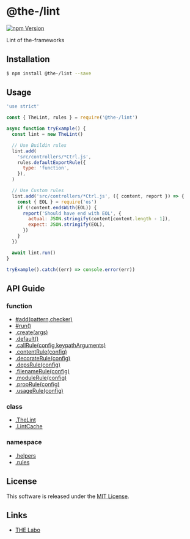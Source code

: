 @the-/lint
==========

<!---
This file is generated by the-tmpl. Do not update manually.
--->

<!-- Badge Start -->
<a name="badges"></a>

[![npm Version][bd_npm_shield_url]][bd_npm_url]

[bd_repo_url]: https://github.com/the-labo/the
[bd_travis_url]: http://travis-ci.org/the-labo/the
[bd_travis_shield_url]: http://img.shields.io/travis/the-labo/the.svg?style=flat
[bd_travis_com_url]: http://travis-ci.com/the-labo/the
[bd_travis_com_shield_url]: https://api.travis-ci.com/the-labo/the.svg?token=
[bd_license_url]: https://github.com/the-labo/the/blob/master/LICENSE
[bd_npm_url]: http://www.npmjs.org/package/@the-/lint
[bd_npm_shield_url]: http://img.shields.io/npm/v/@the-/lint.svg?style=flat
[bd_standard_url]: http://standardjs.com/
[bd_standard_shield_url]: https://img.shields.io/badge/code%20style-standard-brightgreen.svg

<!-- Badge End -->


<!-- Description Start -->
<a name="description"></a>

Lint of the-frameworks

<!-- Description End -->


<!-- Overview Start -->
<a name="overview"></a>




<!-- Overview End -->


<!-- Sections Start -->
<a name="sections"></a>

<!-- Section from "doc/readme/01.Installation.md.hbs" Start -->

<a name="section-doc-readme-01-installation-md"></a>

Installation
-----

```bash
$ npm install @the-/lint --save
```


<!-- Section from "doc/readme/01.Installation.md.hbs" End -->

<!-- Section from "doc/readme/02.Usage.md.hbs" Start -->

<a name="section-doc-readme-02-usage-md"></a>

Usage
---------

```javascript
'use strict'

const { TheLint, rules } = require('@the-/lint')

async function tryExample() {
  const lint = new TheLint()

  // Use Buildin rules
  lint.add(
    'src/controllers/*Ctrl.js',
    rules.defaultExportRule({
      type: 'function',
    }),
  )

  // Use Custom rules
  lint.add('src/controllers/*Ctrl.js', ({ content, report }) => {
    const { EOL } = require('os')
    if (!content.endsWith(EOL)) {
      report('Should have end with EOL', {
        actual: JSON.stringify(content[content.length - 1]),
        expect: JSON.stringify(EOL),
      })
    }
  })

  await lint.run()
}

tryExample().catch((err) => console.error(err))

```


<!-- Section from "doc/readme/02.Usage.md.hbs" End -->


<!-- Sections Start -->

<a name="api"></a>

## API Guide

### function
- [#add(pattern,checker)](./doc/api/api.md#module_@the-/lint.TheLint#add)
- [#run()](./doc/api/api.md#module_@the-/lint.TheLint#run)
- [.create(args)](./doc/api/api.md#module_@the-/lint.create)
- [.default()](./doc/api/api.md#module_@the-/lint.default)
- [.callRule(config,keypathArguments)](./doc/api/api.md#module_@the-/lint.rules.callRule)
- [.contentRule(config)](./doc/api/api.md#module_@the-/lint.rules.contentRule)
- [.decorateRule(config)](./doc/api/api.md#module_@the-/lint.rules.decorateRule)
- [.depsRule(config)](./doc/api/api.md#module_@the-/lint.rules.depsRule)
- [.filenameRule(config)](./doc/api/api.md#module_@the-/lint.rules.filenameRule)
- [.moduleRule(config)](./doc/api/api.md#module_@the-/lint.rules.moduleRule)
- [.propRule(config)](./doc/api/api.md#module_@the-/lint.rules.propRule)
- [.usageRule(config)](./doc/api/api.md#module_@the-/lint.rules.usageRule)
### class
- [.TheLint](./doc/api/api.md#module_@the-/lint.TheLint)
- [.LintCache](./doc/api/api.md#module_@the-/lint.helpers.LintCache)
### namespace
- [.helpers](./doc/api/api.md#module_@the-/lint.helpers)
- [.rules](./doc/api/api.md#module_@the-/lint.rules)

<!-- LICENSE Start -->
<a name="license"></a>

License
-------
This software is released under the [MIT License](https://github.com/the-labo/the/blob/master/LICENSE).

<!-- LICENSE End -->


<!-- Links Start -->
<a name="links"></a>

Links
------

+ [THE Labo][the_labo_url]

[the_labo_url]: https://github.com/the-labo

<!-- Links End -->
